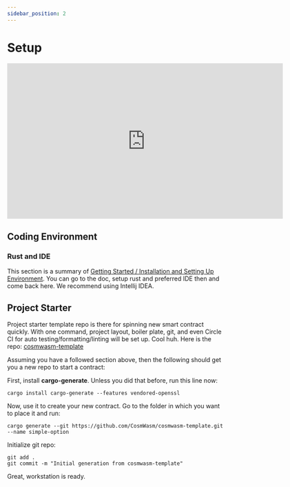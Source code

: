 ```yaml
---
sidebar_position: 2
---
```


# Setup

<iframe src="https://player.vimeo.com/video/457712351" width="640" height="360" frameborder="0" allow="autoplay; fullscreen" allowfullscreen></iframe>

## Coding Environment

### Rust and IDE

This section is a summary
of [Getting Started / Installation and Setting Up Environment](https://docs.cosmwasm.com/0.14/getting-started/installation).
You can go to the doc,
setup rust and preferred IDE then and come back here. We recommend using Intellij IDEA.

## Project Starter

Project starter template repo is there for spinning new smart contract quickly. With one command, project layout, boiler
plate, git, and even Circle CI for auto testing/formatting/linting will be set up. Cool huh. Here is the
repo: [cosmwasm-template](https://github.com/CosmWasm/cosmwasm-template)

Assuming you have a followed section above, then the following should get you a new repo to start a contract:

First, install **cargo-generate**. Unless you did that before, run this line now:

`cargo install cargo-generate --features vendored-openssl`

Now, use it to create your new contract. Go to the folder in which you want to place it and run:

`cargo generate --git https://github.com/CosmWasm/cosmwasm-template.git --name simple-option`

Initialize git repo:

```shell
git add .
git commit -m "Initial generation from cosmwasm-template"
```

Great, workstation is ready.

